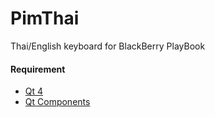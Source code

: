 # PimThai

Thai/English keyboard for BlackBerry PlayBook

#### Requirement
* [Qt 4](https://github.com/iamjay/Qt)
* [Qt Components](https://github.com/iamjay/qt-components)
